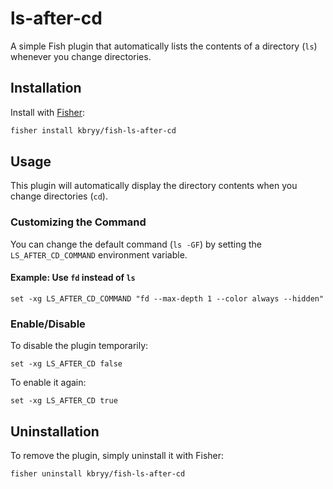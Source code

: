 # ls-after-cd
A simple Fish plugin that automatically lists the contents of a directory (`ls`) whenever you change directories.

## Installation

Install with [Fisher](https://github.com/jorgebucaran/fisher):

```bash
fisher install kbryy/fish-ls-after-cd
```

## Usage

This plugin will automatically display the directory contents when you change directories (`cd`).

### Customizing the Command

You can change the default command (`ls -GF`) by setting the `LS_AFTER_CD_COMMAND` environment variable.

#### Example: Use `fd` instead of `ls`
```fish
set -xg LS_AFTER_CD_COMMAND "fd --max-depth 1 --color always --hidden"
```

### Enable/Disable

To disable the plugin temporarily:
```fish
set -xg LS_AFTER_CD false
```

To enable it again:
```fish
set -xg LS_AFTER_CD true
```
## Uninstallation

To remove the plugin, simply uninstall it with Fisher:
```bash
fisher uninstall kbryy/fish-ls-after-cd
```

<!-- ## License -->
<!---->
<!-- This plugin is licensed under the MIT License. See the `LICENSE` file for details. -->

